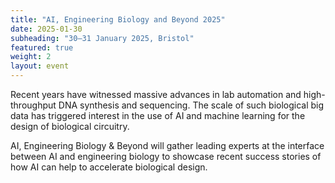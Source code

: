 ```yaml
---
title: "AI, Engineering Biology and Beyond 2025"
date: 2025-01-30
subheading: "30–31 January 2025, Bristol"
featured: true
weight: 2
layout: event
---
```


Recent years have witnessed massive advances in lab automation and high-throughput DNA synthesis and sequencing. The scale of such biological big data has triggered interest in the use of AI and machine learning for the design of biological circuitry.

AI, Engineering Biology & Beyond will gather leading experts at the interface between AI and engineering biology to showcase recent success stories of how AI can help to accelerate biological design.
